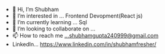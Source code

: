 - 👋 Hi, I’m Shubham
- 👀 I’m interested in ... Frontend Devopment(React js)
- 🌱 I’m currently learning ... Sql
- 💞️ I’m looking to collaborate on ... 
- 📫 How to reach me ...shubhamgupta240999@gmail.com
- LinkedIn... https://www.linkedin.com/in/shubhamfresher/

<!---
Shubham24999/Shubham24999 is a ✨ special ✨ repository because its `README.md` (this file) appears on your GitHub profile.
You can click the Preview link to take a look at your changes.
--->
